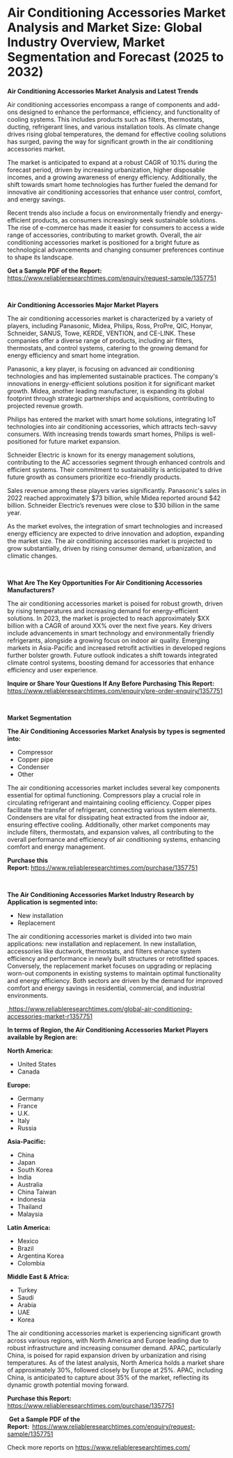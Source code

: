 <p><h1>Air Conditioning Accessories Market Analysis and Market Size: Global Industry Overview, Market Segmentation and Forecast (2025 to 2032)</h1></p><p><strong>Air Conditioning Accessories Market Analysis and Latest Trends</strong></p>
<p><p>Air conditioning accessories encompass a range of components and add-ons designed to enhance the performance, efficiency, and functionality of cooling systems. This includes products such as filters, thermostats, ducting, refrigerant lines, and various installation tools. As climate change drives rising global temperatures, the demand for effective cooling solutions has surged, paving the way for significant growth in the air conditioning accessories market.</p><p>The market is anticipated to expand at a robust CAGR of 10.1% during the forecast period, driven by increasing urbanization, higher disposable incomes, and a growing awareness of energy efficiency. Additionally, the shift towards smart home technologies has further fueled the demand for innovative air conditioning accessories that enhance user control, comfort, and energy savings.</p><p>Recent trends also include a focus on environmentally friendly and energy-efficient products, as consumers increasingly seek sustainable solutions. The rise of e-commerce has made it easier for consumers to access a wide range of accessories, contributing to market growth. Overall, the air conditioning accessories market is positioned for a bright future as technological advancements and changing consumer preferences continue to shape its landscape.</p></p>
<p><strong>Get a Sample PDF of the Report:&nbsp;</strong> <a href="https://www.reliableresearchtimes.com/enquiry/request-sample/1357751?utm_campaign=2720&utm_medium=2&utm_source=Github&utm_content=ia&utm_term=08042025&utm_id=air-conditioning-accessories">https://www.reliableresearchtimes.com/enquiry/request-sample/1357751</a></p>
<p>&nbsp;</p>
<p><strong>Air Conditioning Accessories Major Market Players</strong></p>
<p><p>The air conditioning accessories market is characterized by a variety of players, including Panasonic, Midea, Philips, Ross, ProPre, QIC, Honyar, Schneider, SANUS, Towe, KERDE, VENTION, and CE-LINK. These companies offer a diverse range of products, including air filters, thermostats, and control systems, catering to the growing demand for energy efficiency and smart home integration.</p><p>Panasonic, a key player, is focusing on advanced air conditioning technologies and has implemented sustainable practices. The company's innovations in energy-efficient solutions position it for significant market growth. Midea, another leading manufacturer, is expanding its global footprint through strategic partnerships and acquisitions, contributing to projected revenue growth.</p><p>Philips has entered the market with smart home solutions, integrating IoT technologies into air conditioning accessories, which attracts tech-savvy consumers. With increasing trends towards smart homes, Philips is well-positioned for future market expansion.</p><p>Schneider Electric is known for its energy management solutions, contributing to the AC accessories segment through enhanced controls and efficient systems. Their commitment to sustainability is anticipated to drive future growth as consumers prioritize eco-friendly products.</p><p>Sales revenue among these players varies significantly. Panasonic's sales in 2022 reached approximately $73 billion, while Midea reported around $42 billion. Schneider Electric’s revenues were close to $30 billion in the same year. </p><p>As the market evolves, the integration of smart technologies and increased energy efficiency are expected to drive innovation and adoption, expanding the market size. The air conditioning accessories market is projected to grow substantially, driven by rising consumer demand, urbanization, and climatic changes.</p></p>
<p>&nbsp;</p>
<p><strong>What Are The Key Opportunities For Air Conditioning Accessories Manufacturers?</strong></p>
<p><p>The air conditioning accessories market is poised for robust growth, driven by rising temperatures and increasing demand for energy-efficient solutions. In 2023, the market is projected to reach approximately $XX billion with a CAGR of around XX% over the next five years. Key drivers include advancements in smart technology and environmentally friendly refrigerants, alongside a growing focus on indoor air quality. Emerging markets in Asia-Pacific and increased retrofit activities in developed regions further bolster growth. Future outlook indicates a shift towards integrated climate control systems, boosting demand for accessories that enhance efficiency and user experience.</p></p>
<p><strong>Inquire or Share Your Questions If Any Before Purchasing This Report:</strong> <a href="https://www.reliableresearchtimes.com/enquiry/pre-order-enquiry/1357751?utm_campaign=2720&utm_medium=2&utm_source=Github&utm_content=ia&utm_term=08042025&utm_id=air-conditioning-accessories">https://www.reliableresearchtimes.com/enquiry/pre-order-enquiry/1357751</a></p>
<p>&nbsp;</p>
<p><strong>Market Segmentation</strong></p>
<p><strong>The Air Conditioning Accessories Market Analysis by types is segmented into:</strong></p>
<p><ul><li>Compressor</li><li>Copper pipe</li><li>Condenser</li><li>Other</li></ul></p>
<p><p>The air conditioning accessories market includes several key components essential for optimal functioning. Compressors play a crucial role in circulating refrigerant and maintaining cooling efficiency. Copper pipes facilitate the transfer of refrigerant, connecting various system elements. Condensers are vital for dissipating heat extracted from the indoor air, ensuring effective cooling. Additionally, other market components may include filters, thermostats, and expansion valves, all contributing to the overall performance and efficiency of air conditioning systems, enhancing comfort and energy management.</p></p>
<p><strong>Purchase this Report:&nbsp;</strong><a href="https://www.reliableresearchtimes.com/purchase/1357751?utm_campaign=2720&utm_medium=2&utm_source=Github&utm_content=ia&utm_term=08042025&utm_id=air-conditioning-accessories">https://www.reliableresearchtimes.com/purchase/1357751</a></p>
<p>&nbsp;</p>
<p><strong>The Air Conditioning Accessories Market Industry Research by Application is segmented into:</strong></p>
<p><ul><li>New installation</li><li>Replacement</li></ul></p>
<p><p>The air conditioning accessories market is divided into two main applications: new installation and replacement. In new installation, accessories like ductwork, thermostats, and filters enhance system efficiency and performance in newly built structures or retrofitted spaces. Conversely, the replacement market focuses on upgrading or replacing worn-out components in existing systems to maintain optimal functionality and energy efficiency. Both sectors are driven by the demand for improved comfort and energy savings in residential, commercial, and industrial environments.</p></p>
<p><a href="https://www.reliableresearchtimes.com/global-air-conditioning-accessories-market-r1357751?utm_campaign=2720&utm_medium=2&utm_source=Github&utm_content=ia&utm_term=08042025&utm_id=air-conditioning-accessories">&nbsp;https://www.reliableresearchtimes.com/global-air-conditioning-accessories-market-r1357751</a></p>
<p><strong>In terms of Region, the Air Conditioning Accessories Market Players available by Region are:</strong></p>
<p>
    <p> <strong> North America: </strong>
        <ul>
            <li>United States</li>
            <li>Canada</li>
        </ul>
        </p> 
    <p> <strong> Europe: </strong>
        <ul>
            <li>Germany</li>
            <li>France</li>
            <li>U.K.</li>
            <li>Italy</li>
            <li>Russia</li>
        </ul>
        </p> 
    <p> <strong> Asia-Pacific: </strong>
        <ul>
            <li>China</li>
            <li>Japan</li>
            <li>South Korea</li>
            <li>India</li>
            <li>Australia</li>
            <li>China Taiwan</li>
            <li>Indonesia</li>
            <li>Thailand</li>
            <li>Malaysia</li>
        </ul>
        </p> 
    <p> <strong> Latin America: </strong>
        <ul>
            <li>Mexico</li>
            <li>Brazil</li>
            <li>Argentina Korea</li>
            <li>Colombia</li>
        </ul>
        </p> 
    <p> <strong> Middle East & Africa: </strong>
        <ul>
            <li>Turkey</li>
            <li>Saudi</li>
            <li>Arabia</li>
            <li>UAE</li>
            <li>Korea</li>
        </ul>
    </p>
    </p>
<p><p>The air conditioning accessories market is experiencing significant growth across various regions, with North America and Europe leading due to robust infrastructure and increasing consumer demand. APAC, particularly China, is poised for rapid expansion driven by urbanization and rising temperatures. As of the latest analysis, North America holds a market share of approximately 30%, followed closely by Europe at 25%. APAC, including China, is anticipated to capture about 35% of the market, reflecting its dynamic growth potential moving forward.</p></p>
<p><strong>Purchase this Report: </strong><a href="https://www.reliableresearchtimes.com/purchase/1357751?utm_campaign=2720&utm_medium=2&utm_source=Github&utm_content=ia&utm_term=08042025&utm_id=air-conditioning-accessories">https://www.reliableresearchtimes.com/purchase/1357751</a></p>
<p>&nbsp;<strong>Get a Sample PDF of the Report:&nbsp;&nbsp;</strong><a href="https://www.reliableresearchtimes.com/enquiry/request-sample/1357751?utm_campaign=2720&utm_medium=2&utm_source=Github&utm_content=ia&utm_term=08042025&utm_id=air-conditioning-accessories">https://www.reliableresearchtimes.com/enquiry/request-sample/1357751</a></p>
<p><strong></strong></p>
<p>Check more reports on <a href="https://www.reliableresearchtimes.com/?utm_campaign=2720&utm_medium=2&utm_source=Github&utm_content=ia&utm_term=08042025&utm_id=air-conditioning-accessories">https://www.reliableresearchtimes.com/</a></p>
